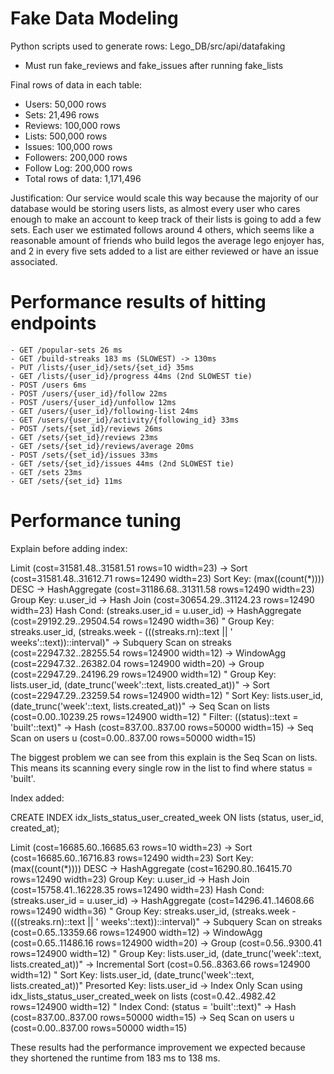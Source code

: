 # Fake Data Modeling

Python scripts used to generate rows: Lego_DB/src/api/datafaking

- Must run fake_reviews and fake_issues after running fake_lists

Final rows of data in each table:

- Users: 50,000 rows
- Sets: 21,496 rows
- Reviews: 100,000 rows
- Lists: 500,000 rows
- Issues: 100,000 rows
- Followers: 200,000 rows
- Follow Log: 200,000 rows
- Total rows of data: 1,171,496

Justification:
Our service would scale this way because the majority of our database would be storing users lists, as almost every user who cares enough to make an account to keep track of their lists is going to add a few sets. Each user we estimated follows around 4 others, which seems like a reasonable amount of friends who build legos the average lego enjoyer has, and 2 in every five sets added to a list are either reviewed or have an issue associated.

# Performance results of hitting endpoints

    - GET /popular-sets 26 ms
    - GET /build-streaks 183 ms (SLOWEST) -> 130ms
    - PUT /lists/{user_id}/sets/{set_id} 35ms
    - GET /lists/{user_id}/progress 44ms (2nd SLOWEST tie)
    - POST /users 6ms
    - POST /users/{user_id}/follow 22ms
    - POST /users/{user_id}/unfollow 12ms
    - GET /users/{user_id}/following-list 24ms
    - GET /users/{user_id}/activity/{following_id} 33ms
    - POST /sets/{set_id}/reviews 26ms
    - GET /sets/{set_id}/reviews 23ms
    - GET /sets/{set_id}/reviews/average 20ms
    - POST /sets/{set_id}/issues 33ms
    - GET /sets/{set_id}/issues 44ms (2nd SLOWEST tie)
    - GET /sets 23ms
    - GET /sets/{set_id} 11ms

# Performance tuning

Explain before adding index:

Limit  (cost=31581.48..31581.51 rows=10 width=23)
  ->  Sort  (cost=31581.48..31612.71 rows=12490 width=23)
        Sort Key: (max((count(*)))) DESC
        ->  HashAggregate  (cost=31186.68..31311.58 rows=12490 width=23)
              Group Key: u.user_id
              ->  Hash Join  (cost=30654.29..31124.23 rows=12490 width=23)
                    Hash Cond: (streaks.user_id = u.user_id)
                    ->  HashAggregate  (cost=29192.29..29504.54 rows=12490 width=36)
"                          Group Key: streaks.user_id, (streaks.week - (((streaks.rn)::text || ' weeks'::text))::interval)"
                          ->  Subquery Scan on streaks  (cost=22947.32..28255.54 rows=124900 width=12)
                                ->  WindowAgg  (cost=22947.32..26382.04 rows=124900 width=20)
                                      ->  Group  (cost=22947.29..24196.29 rows=124900 width=12)
"                                            Group Key: lists.user_id, (date_trunc('week'::text, lists.created_at))"
                                            ->  Sort  (cost=22947.29..23259.54 rows=124900 width=12)
"                                                  Sort Key: lists.user_id, (date_trunc('week'::text, lists.created_at))"
                                                  ->  Seq Scan on lists  (cost=0.00..10239.25 rows=124900 width=12)
"                                                        Filter: ((status)::text = 'built'::text)"
                    ->  Hash  (cost=837.00..837.00 rows=50000 width=15)
                          ->  Seq Scan on users u  (cost=0.00..837.00 rows=50000 width=15)

The biggest problem we can see from this explain is the Seq Scan on lists. This means its scanning every single row in the list to find where status = 'built'. 

Index added:

CREATE INDEX idx_lists_status_user_created_week
ON lists (status, user_id, created_at);

Limit  (cost=16685.60..16685.63 rows=10 width=23)
  ->  Sort  (cost=16685.60..16716.83 rows=12490 width=23)
        Sort Key: (max((count(*)))) DESC
        ->  HashAggregate  (cost=16290.80..16415.70 rows=12490 width=23)
              Group Key: u.user_id
              ->  Hash Join  (cost=15758.41..16228.35 rows=12490 width=23)
                    Hash Cond: (streaks.user_id = u.user_id)
                    ->  HashAggregate  (cost=14296.41..14608.66 rows=12490 width=36)
"                          Group Key: streaks.user_id, (streaks.week - (((streaks.rn)::text || ' weeks'::text))::interval)"
                          ->  Subquery Scan on streaks  (cost=0.65..13359.66 rows=124900 width=12)
                                ->  WindowAgg  (cost=0.65..11486.16 rows=124900 width=20)
                                      ->  Group  (cost=0.56..9300.41 rows=124900 width=12)
"                                            Group Key: lists.user_id, (date_trunc('week'::text, lists.created_at))"
                                            ->  Incremental Sort  (cost=0.56..8363.66 rows=124900 width=12)
"                                                  Sort Key: lists.user_id, (date_trunc('week'::text, lists.created_at))"
                                                  Presorted Key: lists.user_id
                                                  ->  Index Only Scan using idx_lists_status_user_created_week on lists  (cost=0.42..4982.42 rows=124900 width=12)
"                                                        Index Cond: (status = 'built'::text)"
                    ->  Hash  (cost=837.00..837.00 rows=50000 width=15)
                          ->  Seq Scan on users u  (cost=0.00..837.00 rows=50000 width=15)

These results had the performance improvement we expected because they shortened the runtime from 183 ms to 138 ms.